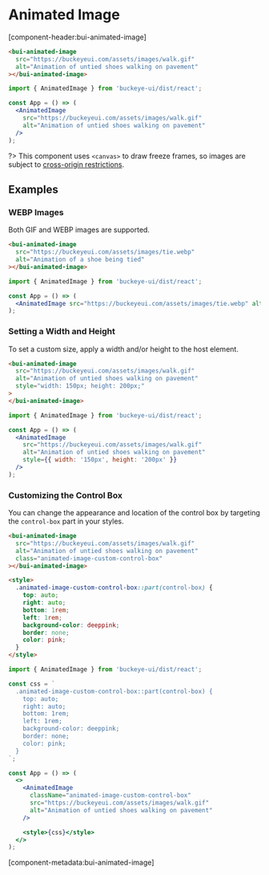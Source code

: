 # Animated Image

[component-header:bui-animated-image]

```html preview
<bui-animated-image
  src="https://buckeyeui.com/assets/images/walk.gif"
  alt="Animation of untied shoes walking on pavement"
></bui-animated-image>
```

```jsx react
import { AnimatedImage } from 'buckeye-ui/dist/react';

const App = () => (
  <AnimatedImage
    src="https://buckeyeui.com/assets/images/walk.gif"
    alt="Animation of untied shoes walking on pavement"
  />
);
```

?> This component uses `<canvas>` to draw freeze frames, so images are subject to [cross-origin restrictions](https://developer.mozilla.org/en-US/docs/Web/HTML/CORS_enabled_image).

## Examples

### WEBP Images

Both GIF and WEBP images are supported.

```html preview
<bui-animated-image
  src="https://buckeyeui.com/assets/images/tie.webp"
  alt="Animation of a shoe being tied"
></bui-animated-image>
```

```jsx react
import { AnimatedImage } from 'buckeye-ui/dist/react';

const App = () => (
  <AnimatedImage src="https://buckeyeui.com/assets/images/tie.webp" alt="Animation of a shoe being tied" />
);
```

### Setting a Width and Height

To set a custom size, apply a width and/or height to the host element.

```html preview
<bui-animated-image
  src="https://buckeyeui.com/assets/images/walk.gif"
  alt="Animation of untied shoes walking on pavement"
  style="width: 150px; height: 200px;"
>
</bui-animated-image>
```

```jsx react
import { AnimatedImage } from 'buckeye-ui/dist/react';

const App = () => (
  <AnimatedImage
    src="https://buckeyeui.com/assets/images/walk.gif"
    alt="Animation of untied shoes walking on pavement"
    style={{ width: '150px', height: '200px' }}
  />
);
```

### Customizing the Control Box

You can change the appearance and location of the control box by targeting the `control-box` part in your styles.

```html preview
<bui-animated-image
  src="https://buckeyeui.com/assets/images/walk.gif"
  alt="Animation of untied shoes walking on pavement"
  class="animated-image-custom-control-box"
></bui-animated-image>

<style>
  .animated-image-custom-control-box::part(control-box) {
    top: auto;
    right: auto;
    bottom: 1rem;
    left: 1rem;
    background-color: deeppink;
    border: none;
    color: pink;
  }
</style>
```

```jsx react
import { AnimatedImage } from 'buckeye-ui/dist/react';

const css = `
  .animated-image-custom-control-box::part(control-box) {
    top: auto;
    right: auto;
    bottom: 1rem;
    left: 1rem;
    background-color: deeppink;
    border: none;
    color: pink;
  }
`;

const App = () => (
  <>
    <AnimatedImage
      className="animated-image-custom-control-box"
      src="https://buckeyeui.com/assets/images/walk.gif"
      alt="Animation of untied shoes walking on pavement"
    />

    <style>{css}</style>
  </>
);
```

[component-metadata:bui-animated-image]
